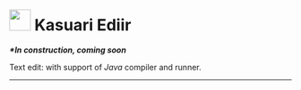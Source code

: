 <h1><img src="https://ibb.co/D4XLNgN" width="38" /> Kasuari Ediir</h1>

<i><b>*In construction, coming soon</b></i>

<p>Text edit: with support of <i>Java</i> compiler and runner. <p>


<hr>
